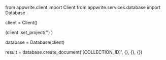 from appwrite.client import Client
from appwrite.services.database import Database

client = Client()

(client
  .set_project('')
)

database = Database(client)

result = database.create_document('[COLLECTION_ID]', {}, {}, {})
